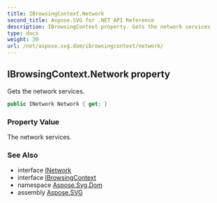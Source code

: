 ```yaml
---
title: IBrowsingContext.Network
second_title: Aspose.SVG for .NET API Reference
description: IBrowsingContext property. Gets the network services
type: docs
weight: 30
url: /net/aspose.svg.dom/ibrowsingcontext/network/
---
```

## IBrowsingContext.Network property

Gets the network services.

```csharp
public INetwork Network { get; }
```

### Property Value

The network services.

### See Also

* interface [INetwork](../../../aspose.svg.net/inetwork/)
* interface [IBrowsingContext](../)
* namespace [Aspose.Svg.Dom](../../ibrowsingcontext/)
* assembly [Aspose.SVG](../../../)
